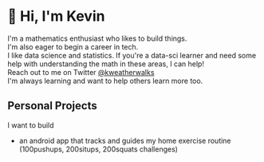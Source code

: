 # 👋 Hi, I'm Kevin 
I'm a mathematics enthusiast who likes to build things.  
I'm also eager to begin a career in tech.  
I like data science and statistics. If you're a data-sci learner and need some help with understanding the math in these areas, I can help!  
Reach out to me on Twitter [@kweatherwalks](https://twitter.com/kweatherwalks)  
I'm always learning and want to help others learn more too.


## Personal Projects
I want to build
- an android app that tracks and guides my home exercise routine (100pushups, 200situps, 200squats challenges)

<!--
**KWeatherwalks/KWeatherwalks** is a ✨ _special_ ✨ repository because its `README.md` (this file) appears on your GitHub profile.

Here are some ideas to get you started:

- 🔭 I’m currently working on ...
- 🌱 I’m currently learning ...
- 👯 I’m looking to collaborate on ...
- 🤔 I’m looking for help with ...
- 💬 Ask me about ...
- 📫 How to reach me: ...
- 😄 Pronouns: ...
- ⚡ Fun fact: ...
-->

